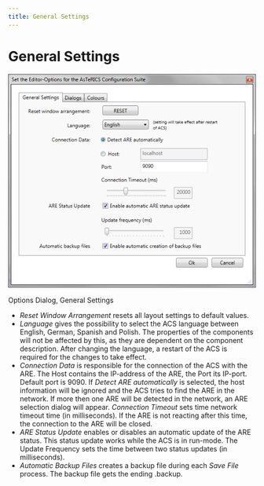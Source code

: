 ```yaml
---
title: General Settings
---
```


# General Settings

![Screenshot: Options Dialog, General Settings](img/general_settings.png "Screenshot: Options Dialog, General Settings")

Options Dialog, General Settings

*   _Reset Window Arrangement_ resets all layout settings to default values.
*   _Language_ gives the possibility to select the ACS language between English, German, Spanish and Polish. The properties of the components will not be affected by this, as they are dependent on the component description. After changing the language, a restart of the ACS is required for the changes to take effect.
*   _Connection Data_ is responsible for the connection of the ACS with the ARE. The Host contains the IP-address of the ARE, the Port its IP-port. Default port is 9090. If _Detect ARE automatically_ is selected, the host information will be ignored and the ACS tries to find the ARE in the network. If more then one ARE will be detected in the network, an ARE selection dialog will appear. _Connection Timeout_ sets time network timeout time (in milliseconds). If the ARE is not reacting after this time, the connection to the ARE will be closed.
*   _ARE Status Update_ enables or disables an automatic update of the ARE status. This status update works while the ACS is in run-mode. The Update Frequency sets the time between two status updates (in milliseconds).
*   _Automatic Backup Files_ creates a backup file during each _Save File_ process. The backup file gets the ending .backup.